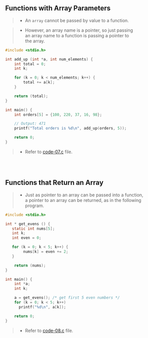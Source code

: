 ## Functions with Array Parameters

> - An `array` cannot be passed by value to a function.

> - However, an array name is a pointer, so just passing <br />
    an array name to a function is passing a pointer to <br />
    the array.

```c
#include <stdio.h>

int add_up (int *a, int num_elements) {
    int total = 0;
    int k;

    for (k = 0; k < num_elements; k++) {
        total += a[k];
    }

    return (total);
}

int main() {
    int orders[5] = {100, 220, 37, 16, 98};

    // Output: 471
    printf("Total orders is %d\n", add_up(orders, 5));

    return 0;
}
```

> - Refer to [code-07.c](./code-07.c) file.

<br />
<br />



## Functions that Return an Array

> - Just as pointer to an array can be passed into a function, <br />
    a pointer to an array can be returned, as in the following <br />
    program.

```c
#include <stdio.h>

int * get_evens () {
   static int nums[5];
   int k;
   int even = 0;

   for (k = 0; k < 5; k++) {
        nums[k] = even += 2;
   }

    return (nums);
}

int main() {
    int *a;
    int k;

    a = get_evens(); /* get first 5 even numbers */
    for (k = 0; k < 5; k++)
      printf("%d\n", a[k]);

    return 0;
}
```

> - Refer to [code-08.c](./code-08.c) file.
